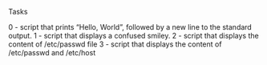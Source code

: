 Tasks

0 - script that prints “Hello, World”, followed by a new line to the standard output.
1 - script that displays a confused smiley.
2 - script that displays the content of /etc/passwd file
3 - script that displays the content of /etc/passwd and /etc/host
